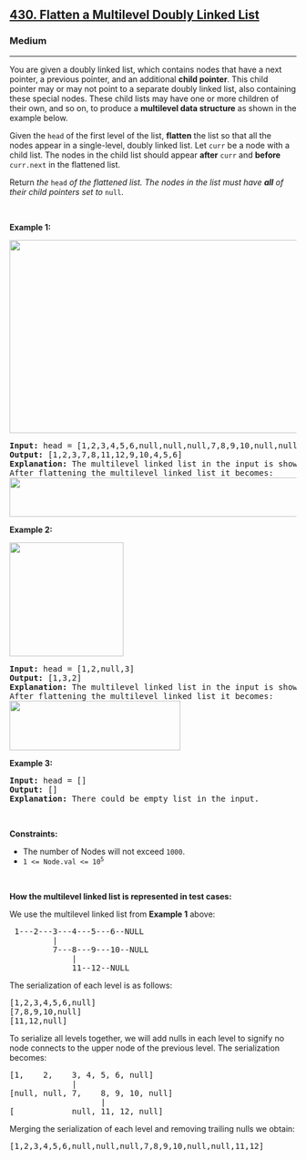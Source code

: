 <h2><a href="https://leetcode.com/problems/flatten-a-multilevel-doubly-linked-list/">430. Flatten a Multilevel Doubly Linked List</a></h2><h3>Medium</h3><hr><div style="user-select: auto;"><p style="user-select: auto;">You are given a doubly linked list, which contains nodes that have a next pointer, a previous pointer, and an additional <strong style="user-select: auto;">child pointer</strong>. This child pointer may or may not point to a separate doubly linked list, also containing these special nodes. These child lists may have one or more children of their own, and so on, to produce a <strong style="user-select: auto;">multilevel data structure</strong> as shown in the example below.</p>

<p style="user-select: auto;">Given the <code style="user-select: auto;">head</code> of the first level of the list, <strong style="user-select: auto;">flatten</strong> the list so that all the nodes appear in a single-level, doubly linked list. Let <code style="user-select: auto;">curr</code> be a node with a child list. The nodes in the child list should appear <strong style="user-select: auto;">after</strong> <code style="user-select: auto;">curr</code> and <strong style="user-select: auto;">before</strong> <code style="user-select: auto;">curr.next</code> in the flattened list.</p>

<p style="user-select: auto;">Return <em style="user-select: auto;">the </em><code style="user-select: auto;">head</code><em style="user-select: auto;"> of the flattened list. The nodes in the list must have <strong style="user-select: auto;">all</strong> of their child pointers set to </em><code style="user-select: auto;">null</code>.</p>

<p style="user-select: auto;">&nbsp;</p>
<p style="user-select: auto;"><strong style="user-select: auto;">Example 1:</strong></p>
<img alt="" src="https://assets.leetcode.com/uploads/2021/11/09/flatten11.jpg" style="width: 700px; height: 339px; user-select: auto;">
<pre style="user-select: auto;"><strong style="user-select: auto;">Input:</strong> head = [1,2,3,4,5,6,null,null,null,7,8,9,10,null,null,11,12]
<strong style="user-select: auto;">Output:</strong> [1,2,3,7,8,11,12,9,10,4,5,6]
<strong style="user-select: auto;">Explanation:</strong> The multilevel linked list in the input is shown.
After flattening the multilevel linked list it becomes:
<img src="https://assets.leetcode.com/uploads/2021/11/09/flatten12.jpg" style="width: 1000px; height: 69px; user-select: auto;">
</pre>

<p style="user-select: auto;"><strong style="user-select: auto;">Example 2:</strong></p>
<img alt="" src="https://assets.leetcode.com/uploads/2021/11/09/flatten2.1jpg" style="width: 200px; height: 200px; user-select: auto;">
<pre style="user-select: auto;"><strong style="user-select: auto;">Input:</strong> head = [1,2,null,3]
<strong style="user-select: auto;">Output:</strong> [1,3,2]
<strong style="user-select: auto;">Explanation:</strong> The multilevel linked list in the input is shown.
After flattening the multilevel linked list it becomes:
<img src="https://assets.leetcode.com/uploads/2021/11/24/list.jpg" style="width: 300px; height: 87px; user-select: auto;">
</pre>

<p style="user-select: auto;"><strong style="user-select: auto;">Example 3:</strong></p>

<pre style="user-select: auto;"><strong style="user-select: auto;">Input:</strong> head = []
<strong style="user-select: auto;">Output:</strong> []
<strong style="user-select: auto;">Explanation:</strong> There could be empty list in the input.
</pre>

<p style="user-select: auto;">&nbsp;</p>
<p style="user-select: auto;"><strong style="user-select: auto;">Constraints:</strong></p>

<ul style="user-select: auto;">
	<li style="user-select: auto;">The number of Nodes will not exceed <code style="user-select: auto;">1000</code>.</li>
	<li style="user-select: auto;"><code style="user-select: auto;">1 &lt;= Node.val &lt;= 10<sup style="user-select: auto;">5</sup></code></li>
</ul>

<p style="user-select: auto;">&nbsp;</p>
<p style="user-select: auto;"><strong style="user-select: auto;">How the multilevel linked list is represented in test cases:</strong></p>

<p style="user-select: auto;">We use the multilevel linked list from <strong style="user-select: auto;">Example 1</strong> above:</p>

<pre style="user-select: auto;"> 1---2---3---4---5---6--NULL
         |
         7---8---9---10--NULL
             |
             11--12--NULL</pre>

<p style="user-select: auto;">The serialization of each level is as follows:</p>

<pre style="user-select: auto;">[1,2,3,4,5,6,null]
[7,8,9,10,null]
[11,12,null]
</pre>

<p style="user-select: auto;">To serialize all levels together, we will add nulls in each level to signify no node connects to the upper node of the previous level. The serialization becomes:</p>

<pre style="user-select: auto;">[1,    2,    3, 4, 5, 6, null]
             |
[null, null, 7,    8, 9, 10, null]
                   |
[            null, 11, 12, null]
</pre>

<p style="user-select: auto;">Merging the serialization of each level and removing trailing nulls we obtain:</p>

<pre style="user-select: auto;">[1,2,3,4,5,6,null,null,null,7,8,9,10,null,null,11,12]
</pre>
</div>